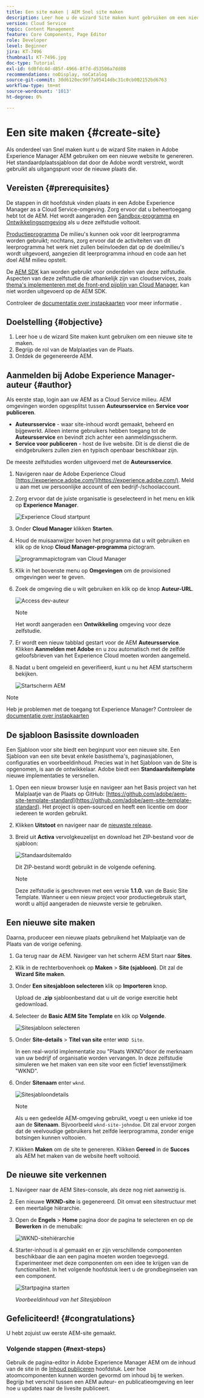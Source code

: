 ```yaml
---
title: Een site maken | AEM Snel site maken
description: Leer hoe u de wizard Site maken kunt gebruiken om een nieuwe website te genereren. Het standaardSjabloon voor site dat door de Adobe wordt verschaft, is een beginpunt voor de nieuwe site.
version: Cloud Service
topic: Content Management
feature: Core Components, Page Editor
role: Developer
level: Beginner
jira: KT-7496
thumbnail: KT-7496.jpg
doc-type: Tutorial
exl-id: 6d0fdc4d-d85f-4966-8f7d-d53506a7dd08
recommendations: noDisplay, noCatalog
source-git-commit: 30d6120ec99f7a95414dbc31c0cb002152bd6763
workflow-type: tm+mt
source-wordcount: '1013'
ht-degree: 0%

---
```


# Een site maken {#create-site}

Als onderdeel van Snel maken kunt u de wizard Site maken in Adobe Experience Manager AEM gebruiken om een nieuwe website te genereren. Het standaardplaatssjabloon dat door de Adobe wordt verstrekt, wordt gebruikt als uitgangspunt voor de nieuwe plaats die.

## Vereisten {#prerequisites}

De stappen in dit hoofdstuk vinden plaats in een Adobe Experience Manager as a Cloud Service-omgeving. Zorg ervoor dat u beheertoegang hebt tot de AEM. Het wordt aangeraden een [Sandbox-programma](https://experienceleague.adobe.com/docs/experience-manager-cloud-service/onboarding/getting-access/sandbox-programs/introduction-sandbox-programs.html) en [Ontwikkelingsomgeving](https://experienceleague.adobe.com/docs/experience-manager-cloud-service/implementing/using-cloud-manager/manage-environments.html) als u deze zelfstudie voltooit.

[Productieprogramma](https://experienceleague.adobe.com/docs/experience-manager-cloud-service/content/implementing/using-cloud-manager/programs/introduction-production-programs.html) De milieu&#39;s kunnen ook voor dit leerprogramma worden gebruikt; nochtans, zorg ervoor dat de activiteiten van dit leerprogramma het werk niet zullen beïnvloeden dat op de doelmilieu&#39;s wordt uitgevoerd, aangezien dit leerprogramma inhoud en code aan het doel AEM milieu opstelt.

De [AEM SDK](https://experienceleague.adobe.com/docs/experience-manager-learn/cloud-service/local-development-environment-set-up/aem-runtime.html) kan worden gebruikt voor onderdelen van deze zelfstudie. Aspecten van deze zelfstudie die afhankelijk zijn van cloudservices, zoals [thema&#39;s implementeren met de front-end pijplijn van Cloud Manager](https://experienceleague.adobe.com/docs/experience-manager-learn/getting-started-wknd-tutorial-develop/site-template/theming.html), kan niet worden uitgevoerd op de AEM SDK.

Controleer de [documentatie over instapkaarten](https://experienceleague.adobe.com/docs/experience-manager-cloud-service/onboarding/home.html) voor meer informatie .

## Doelstelling {#objective}

1. Leer hoe u de wizard Site maken kunt gebruiken om een nieuwe site te maken.
1. Begrijp de rol van de Malplaatjes van de Plaats.
1. Ontdek de gegenereerde AEM.

## Aanmelden bij Adobe Experience Manager-auteur {#author}

Als eerste stap, login aan uw AEM as a Cloud Service milieu. AEM omgevingen worden opgesplitst tussen **Auteursservice** en **Service voor publiceren**.

* **Auteursservice** - waar site-inhoud wordt gemaakt, beheerd en bijgewerkt. Alleen interne gebruikers hebben toegang tot de **Auteursservice** en bevindt zich achter een aanmeldingsscherm.
* **Service voor publiceren** - host de live website. Dit is de dienst die de eindgebruikers zullen zien en typisch openbaar beschikbaar zijn.

De meeste zelfstudies worden uitgevoerd met de **Auteursservice**.

1. Navigeren naar de Adobe Experience Cloud [https://experience.adobe.com/](https://experience.adobe.com/). Meld u aan met uw persoonlijke account of een bedrijf-/schoolaccount.
1. Zorg ervoor dat de juiste organisatie is geselecteerd in het menu en klik op **Experience Manager**.

   ![Experience Cloud startpunt](assets/create-site/experience-cloud-home-screen.png)

1. Onder **Cloud Manager** klikken **Starten**.
1. Houd de muisaanwijzer boven het programma dat u wilt gebruiken en klik op de knop **Cloud Manager-programma** pictogram.

   ![programmapictogram van Cloud Manager](assets/create-site/cloud-manager-program-icon.png)

1. Klik in het bovenste menu op **Omgevingen** om de provisioned omgevingen weer te geven.

1. Zoek de omgeving die u wilt gebruiken en klik op de knop **Auteur-URL**.

   ![Access dev-auteur](assets/create-site/access-dev-environment.png)

   >[!NOTE]
   >
   >Het wordt aangeraden een **Ontwikkeling** omgeving voor deze zelfstudie.

1. Er wordt een nieuw tabblad gestart voor de AEM **Auteursservice**. Klikken **Aanmelden met Adobe** en u zou automatisch met de zelfde geloofsbrieven van het Experience Cloud moeten worden aangemeld.

1. Nadat u bent omgeleid en geverifieerd, kunt u nu het AEM startscherm bekijken.

   ![Startscherm AEM](assets/create-site/aem-start-screen.png)

>[!NOTE]
>
> Heb je problemen met de toegang tot Experience Manager? Controleer de [documentatie over instapkaarten](https://experienceleague.adobe.com/docs/experience-manager-cloud-service/onboarding/home.html)

## De sjabloon Basissite downloaden

Een Sjabloon voor site biedt een beginpunt voor een nieuwe site. Een Sjabloon van een site bevat enkele basisthema&#39;s, paginasjablonen, configuraties en voorbeeldinhoud. Precies wat in het Sjabloon van de Site is opgenomen, is aan de ontwikkelaar. Adobe biedt een **Standaardsitemplate** nieuwe implementaties te versnellen.

1. Open een nieuw browser lusje en navigeer aan het Basis project van het Malplaatje van de Plaats op GitHub: [https://github.com/adobe/aem-site-template-standard](https://github.com/adobe/aem-site-template-standard). Het project is open-sourced en heeft een licentie om door iedereen te worden gebruikt.
1. Klikken **Uitstoot** en navigeer naar de [nieuwste release](https://github.com/adobe/aem-site-template-standard/releases/latest).
1. Breid uit **Activa** vervolgkeuzelijst en download het ZIP-bestand voor de sjabloon:

   ![Standaardsitemaldo](assets/create-site/template-basic-zip-file.png)

   Dit ZIP-bestand wordt gebruikt in de volgende oefening.

   >[!NOTE]
   >
   > Deze zelfstudie is geschreven met een versie **1.1.0.** van de Basic Site Template. Wanneer u een nieuw project voor productiegebruik start, wordt u altijd aangeraden de nieuwste versie te gebruiken.

## Een nieuwe site maken

Daarna, produceer een nieuwe plaats gebruikend het Malplaatje van de Plaats van de vorige oefening.

1. Ga terug naar de AEM. Navigeer van het scherm AEM Start naar **Sites**.
1. Klik in de rechterbovenhoek op **Maken** > **Site (sjabloon)**. Dit zal de **Wizard Site maken**.
1. Onder **Een sitesjabloon selecteren** klik op **Importeren** knop.

   Upload de **.zip** sjabloonbestand dat u uit de vorige exercitie hebt gedownload.

1. Selecteer de **Basic AEM Site Template** en klik op **Volgende**.

   ![Sitesjabloon selecteren](assets/create-site/select-site-template.png)

1. Onder **Site-details** > **Titel van site** enter `WKND Site`.

   In een real-world implementatie zou &quot;Plaats WKND&quot;door de merknaam van uw bedrijf of organisatie worden vervangen. In deze zelfstudie simuleren we het maken van een site voor een fictief levensstijlmerk &quot;WKND&quot;.

1. Onder **Sitenaam** enter `wknd`.

   ![Sitesjabloondetails](assets/create-site/site-template-details.png)

   >[!NOTE]
   >
   > Als u een gedeelde AEM-omgeving gebruikt, voegt u een unieke id toe aan de **Sitenaam**. Bijvoorbeeld `wknd-site-johndoe`. Dit zal ervoor zorgen dat de veelvoudige gebruikers het zelfde leerprogramma, zonder enige botsingen kunnen voltooien.

1. Klikken **Maken** om de site te genereren. Klikken **Gereed** in de **Succes** als AEM het maken van de website heeft voltooid.

## De nieuwe site verkennen

1. Navigeer naar de AEM Sites-console, als deze nog niet aanwezig is.
1. Een nieuwe **WKND-site** is gegenereerd. Dit omvat een sitestructuur met een meertalige hiërarchie.
1. Open de **Engels** > **Home** pagina door de pagina te selecteren en op de **Bewerken** in de menubalk:

   ![WKND-sitehiërarchie](assets/create-site/wknd-site-starter-hierarchy.png)

1. Starter-inhoud is al gemaakt en er zijn verschillende componenten beschikbaar die aan een pagina moeten worden toegevoegd. Experimenteer met deze componenten om een idee te krijgen van de functionaliteit. In het volgende hoofdstuk leert u de grondbeginselen van een component.

   ![Startpagina starten](assets/create-site/start-home-page.png)

   *Voorbeeldinhoud van het Sitesjabloon*

## Gefeliciteerd! {#congratulations}

U hebt zojuist uw eerste AEM-site gemaakt.

### Volgende stappen {#next-steps}

Gebruik de pagina-editor in Adobe Experience Manager AEM om de inhoud van de site in de [Inhoud publiceren](author-content-publish.md) hoofdstuk. Leer hoe atoomcomponenten kunnen worden gevormd om inhoud bij te werken. Begrijp het verschil tussen een AEM auteur- en publicatieomgeving en leer hoe u updates naar de livesite publiceert.
